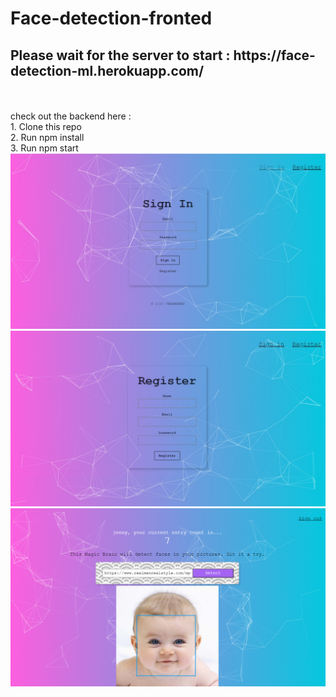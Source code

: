 # Face-detection-fronted </br>
<h2>Please wait for the server to start : https://face-detection-ml.herokuapp.com/ </h2> </br></br>
check out the backend here :  </br>
1. Clone this repo </br>
2. Run npm install</br>
3. Run npm start</br>


<img src="https://github.com/taransm/face-detection-ml/blob/master/signin.jpg">
<img src="https://github.com/taransm/face-detection-ml/blob/master/register.jpg">
<img src="https://github.com/taransm/face-detection-ml/blob/master/main.png">
